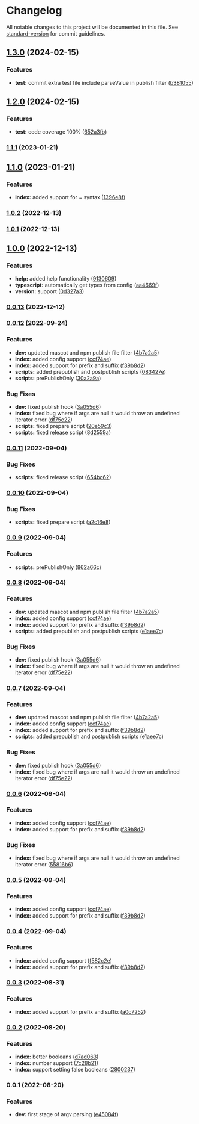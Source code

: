 # Changelog

All notable changes to this project will be documented in this file. See [standard-version](https://github.com/conventional-changelog/standard-version) for commit guidelines.

## [1.3.0](https://github.com/patomation/clunk/compare/v1.2.0...v1.3.0) (2024-02-15)


### Features

* **test:** commit extra test file include parseValue in publish filter ([b381055](https://github.com/patomation/clunk/commit/b381055495ead13f3ae2c3dc4ff81d477c726b01))

## [1.2.0](https://github.com/patomation/clunk/compare/v1.1.1...v1.2.0) (2024-02-15)


### Features

* **test:** code coverage 100% ([652a3fb](https://github.com/patomation/clunk/commit/652a3fb7ece2cac7ff782ec5224918123787cdfb))

### [1.1.1](https://github.com/patomation/clunk/compare/v1.1.0...v1.1.1) (2023-01-21)

## [1.1.0](https://github.com/patomation/clunk/compare/v1.0.2...v1.1.0) (2023-01-21)


### Features

* **index:** added support for = syntax ([1396e8f](https://github.com/patomation/clunk/commit/1396e8fddc6354c05569ba0e88f13c8b199ca752))

### [1.0.2](https://github.com/patomation/clunk/compare/v1.0.0...v1.0.2) (2022-12-13)

### [1.0.1](https://github.com/patomation/clunk/compare/v1.0.0...v1.0.1) (2022-12-13)

## [1.0.0](https://github.com/patomation/clunk/compare/v0.0.13...v1.0.0) (2022-12-13)


### Features

* **help:** added help functionality ([9130609](https://github.com/patomation/clunk/commit/91306090b316bb1edbc7a9c681ccc935263c6a5b))
* **typescript:** automatically get types from config ([aa4669f](https://github.com/patomation/clunk/commit/aa4669f67ef83e69a2a0a1320e2a1784d99398ed))
* **version:** support ([0d327a3](https://github.com/patomation/clunk/commit/0d327a3f6317e05ec7c2246d16ec7042d81bcc2d))

### [0.0.13](https://github.com/patomation/clunk/compare/v0.0.12...v0.0.13) (2022-12-12)

### [0.0.12](https://github.com/patomation/clunk/compare/v0.0.2...v0.0.12) (2022-09-24)


### Features

* **dev:** updated mascot and npm publish file filter ([4b7a2a5](https://github.com/patomation/clunk/commit/4b7a2a51b16852346e3811d500cab3ff7e7e3976))
* **index:** added config support ([ccf74ae](https://github.com/patomation/clunk/commit/ccf74aef650c936540f5f5b6d95bf15c996f9179))
* **index:** added support for prefix and suffix ([f39b8d2](https://github.com/patomation/clunk/commit/f39b8d25c6d035cf003fe2a174ddaa70c24d0cbc))
* **scripts:** added prepublish and postpublish scripts ([083427e](https://github.com/patomation/clunk/commit/083427ee305338cbc27b434c4f7f9692e41975df))
* **scripts:** prePublishOnly ([30a2a9a](https://github.com/patomation/clunk/commit/30a2a9a34304cfb7a1be4ca753effb9368d6ee48))


### Bug Fixes

* **dev:** fixed publish hook ([3a055d6](https://github.com/patomation/clunk/commit/3a055d67ee38084308eeca0c7efd3268d9d8b267))
* **index:** fixed bug where if args are null it would throw an undefined iterator error ([df75e22](https://github.com/patomation/clunk/commit/df75e2293bb884cebac8171e565c4bdcfee3a870))
* **scripts:** fixed prepare script ([20e59c3](https://github.com/patomation/clunk/commit/20e59c3dc1e27a3ad8ce2f05242b08ba3277e706))
* **scripts:** fixed release script ([8d2559a](https://github.com/patomation/clunk/commit/8d2559af400b4148b6be57f90bb11022fa7afd36))

### [0.0.11](https://github.com/patomation/clunk/compare/v0.0.10...v0.0.11) (2022-09-04)


### Bug Fixes

* **scripts:** fixed release script ([654bc62](https://github.com/patomation/clunk/commit/654bc626980c894b2da89d9967f4e5d4f346ae8e))

### [0.0.10](https://github.com/patomation/clunk/compare/v0.0.9...v0.0.10) (2022-09-04)


### Bug Fixes

* **scripts:** fixed prepare script ([a2c16e8](https://github.com/patomation/clunk/commit/a2c16e8de856c1cd0478656c0052bbf3340ef17b))

### [0.0.9](https://github.com/patomation/clunk/compare/v0.0.8...v0.0.9) (2022-09-04)


### Features

* **scripts:** prePublishOnly ([862a66c](https://github.com/patomation/clunk/commit/862a66ccc8690ba6b538856f88e0a8f9166b80ba))

### [0.0.8](https://github.com/patomation/clunk/compare/v0.0.2...v0.0.8) (2022-09-04)


### Features

* **dev:** updated mascot and npm publish file filter ([4b7a2a5](https://github.com/patomation/clunk/commit/4b7a2a51b16852346e3811d500cab3ff7e7e3976))
* **index:** added config support ([ccf74ae](https://github.com/patomation/clunk/commit/ccf74aef650c936540f5f5b6d95bf15c996f9179))
* **index:** added support for prefix and suffix ([f39b8d2](https://github.com/patomation/clunk/commit/f39b8d25c6d035cf003fe2a174ddaa70c24d0cbc))
* **scripts:** added prepublish and postpublish scripts ([e1aee7c](https://github.com/patomation/clunk/commit/e1aee7c94d4e49f0583e8890b375065f8c68166e))


### Bug Fixes

* **dev:** fixed publish hook ([3a055d6](https://github.com/patomation/clunk/commit/3a055d67ee38084308eeca0c7efd3268d9d8b267))
* **index:** fixed bug where if args are null it would throw an undefined iterator error ([df75e22](https://github.com/patomation/clunk/commit/df75e2293bb884cebac8171e565c4bdcfee3a870))

### [0.0.7](https://github.com/patomation/clunk/compare/v0.0.2...v0.0.7) (2022-09-04)


### Features

* **dev:** updated mascot and npm publish file filter ([4b7a2a5](https://github.com/patomation/clunk/commit/4b7a2a51b16852346e3811d500cab3ff7e7e3976))
* **index:** added config support ([ccf74ae](https://github.com/patomation/clunk/commit/ccf74aef650c936540f5f5b6d95bf15c996f9179))
* **index:** added support for prefix and suffix ([f39b8d2](https://github.com/patomation/clunk/commit/f39b8d25c6d035cf003fe2a174ddaa70c24d0cbc))
* **scripts:** added prepublish and postpublish scripts ([e1aee7c](https://github.com/patomation/clunk/commit/e1aee7c94d4e49f0583e8890b375065f8c68166e))


### Bug Fixes

* **dev:** fixed publish hook ([3a055d6](https://github.com/patomation/clunk/commit/3a055d67ee38084308eeca0c7efd3268d9d8b267))
* **index:** fixed bug where if args are null it would throw an undefined iterator error ([df75e22](https://github.com/patomation/clunk/commit/df75e2293bb884cebac8171e565c4bdcfee3a870))

### [0.0.6](https://github.com/patomation/clunk/compare/v0.0.2...v0.0.6) (2022-09-04)


### Features

* **index:** added config support ([ccf74ae](https://github.com/patomation/clunk/commit/ccf74aef650c936540f5f5b6d95bf15c996f9179))
* **index:** added support for prefix and suffix ([f39b8d2](https://github.com/patomation/clunk/commit/f39b8d25c6d035cf003fe2a174ddaa70c24d0cbc))


### Bug Fixes

* **index:** fixed bug where if args are null it would throw an undefined iterator error ([55816b6](https://github.com/patomation/clunk/commit/55816b6e5c3b91b2dd086f58f7c51f808f4d1155))

### [0.0.5](https://github.com/patomation/clunk/compare/v0.0.2...v0.0.5) (2022-09-04)


### Features

* **index:** added config support ([ccf74ae](https://github.com/patomation/clunk/commit/ccf74aef650c936540f5f5b6d95bf15c996f9179))
* **index:** added support for prefix and suffix ([f39b8d2](https://github.com/patomation/clunk/commit/f39b8d25c6d035cf003fe2a174ddaa70c24d0cbc))

### [0.0.4](https://github.com/patomation/clunk/compare/v0.0.2...v0.0.4) (2022-09-04)


### Features

* **index:** added config support ([f582c2e](https://github.com/patomation/clunk/commit/f582c2ea217f6404812e86d0eedf57650e8c5300))
* **index:** added support for prefix and suffix ([f39b8d2](https://github.com/patomation/clunk/commit/f39b8d25c6d035cf003fe2a174ddaa70c24d0cbc))

### [0.0.3](https://github.com/patomation/clunk/compare/v0.0.2...v0.0.3) (2022-08-31)


### Features

* **index:** added support for prefix and suffix ([a0c7252](https://github.com/patomation/clunk/commit/a0c7252d0454e31f7fd79128c04618e928ba8975))

### [0.0.2](https://github.com/patomation/clunk/compare/v0.0.1...v0.0.2) (2022-08-20)


### Features

* **index:** better booleans ([d7ad063](https://github.com/patomation/clunk/commit/d7ad0632bdecae10fc6dcf87309d4cc6049151f9))
* **index:** number support ([7c28b21](https://github.com/patomation/clunk/commit/7c28b21a0caa6eca4adc74d16aa41c3f8e5b22ac))
* **index:** support setting false booleans ([2800237](https://github.com/patomation/clunk/commit/2800237e271d06d36b7368bbd0be866f46ebf6ba))

### 0.0.1 (2022-08-20)


### Features

* **dev:** first stage of argv parsing ([e45084f](https://github.com/patomation/clunk/commit/e45084fc75c76315aeff262951f40255a29ea495))
